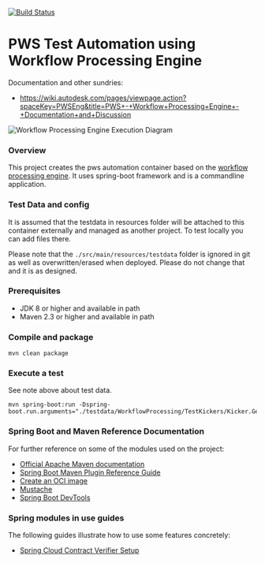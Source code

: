[![Build Status](https://master-2.jenkins.autodesk.com/buildStatus/icon?job=PWS%2Fpws-test-automation-workflow%2Fmaster)](https://master-2.jenkins.autodesk.com/job/pws/job/pws-test-automation-workflow/job/master/)

# PWS Test Automation using Workflow Processing Engine

Documentation and other sundries:
* https://wiki.autodesk.com/pages/viewpage.action?spaceKey=PWSEng&title=PWS+-+Workflow+Processing+Engine+-+Documentation+and+Discussion

![Workflow Processing Engine Execution Diagram](https://git.autodesk.com/PWS/pws-test-automation-workflow/blob/master/WorkflowProcessingEngineExecutionDiagram.png?version=2&modificationDate=1607721171186&api=v2&effects=border-simple,shadow-kn)

### Overview
This project creates the pws automation container based on the [workflow processing engine](https://wiki.autodesk.com/display/PWSEng/PWS+Tech+Info+-+Java+based+Workflow+Engine+for+Test+Framework).
It uses spring-boot framework and is a commandline application.

### Test Data and config
It is assumed that the testdata in resources folder will be attached to this container externally
and managed as another project.
To test locally you can add files there.

Please note that the `./src/main/resources/testdata` folder is ignored in git as well as overwritten/erased when deployed.
Please do not change that and it is as designed.

### Prerequisites
* JDK 8 or higher and available in path
* Maven 2.3 or higher and available in path

### Compile and package
```
mvn clean package
```

### Execute a test
See note above about test data.
```
mvn spring-boot:run -Dspring-boot.run.arguments="./testdata/WorkflowProcessing/TestKickers/Kicker.GetInvoiceList.PreCannedData.WithAuth.DateRangeTooBig.INT.json"
```

### Spring Boot and Maven Reference Documentation
For further reference on some of the modules used on the project:

* [Official Apache Maven documentation](https://maven.apache.org/guides/index.html)
* [Spring Boot Maven Plugin Reference Guide](https://docs.spring.io/spring-boot/docs/2.4.5/maven-plugin/reference/html/)
* [Create an OCI image](https://docs.spring.io/spring-boot/docs/2.4.5/maven-plugin/reference/html/#build-image)
* [Mustache](https://docs.spring.io/spring-boot/docs/2.4.5/reference/htmlsingle/#boot-features-spring-mvc-template-engines)
* [Spring Boot DevTools](https://docs.spring.io/spring-boot/docs/2.4.5/reference/htmlsingle/#using-boot-devtools)

### Spring modules in use guides
The following guides illustrate how to use some features concretely:

* [Spring Cloud Contract Verifier Setup](https://cloud.spring.io/spring-cloud-contract/spring-cloud-contract.html#_spring_cloud_contract_verifier_setup)


